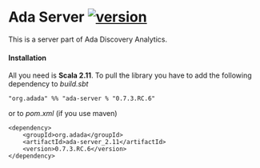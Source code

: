 # Ada Server [![version](https://img.shields.io/badge/version-0.7.3.RC.6-green.svg)](https://ada-discovery.org)

This is a server part of Ada Discovery Analytics.

#### Installation

All you need is **Scala 2.11**. To pull the library you have to add the following dependency to *build.sbt*

```
"org.adada" %% "ada-server % "0.7.3.RC.6"
```

or to *pom.xml* (if you use maven)

```
<dependency>
    <groupId>org.adada</groupId>
    <artifactId>ada-server_2.11</artifactId>
    <version>0.7.3.RC.6</version>
</dependency>
```